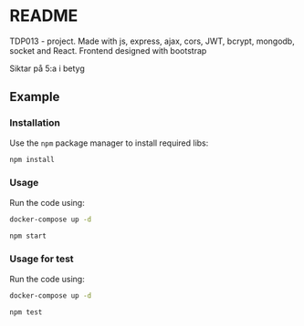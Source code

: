 # README

TDP013 - project. Made with js, express, ajax, cors, JWT, bcrypt, mongodb, socket and React. Frontend designed with bootstrap

Siktar på 5:a i betyg

## Example

### Installation
Use the `npm` package manager to install required libs:

```bash
npm install
```

### Usage
Run the code using:

```bash
docker-compose up -d
```

```bash
npm start
```
### Usage for test
Run the code using:

```bash
docker-compose up -d
```

```bash
npm test
```
